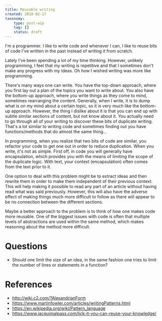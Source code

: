 ```yaml
---
title: Reusable writing
created: 2018-02-17
taxonomy:
    type: post-wip
    tag: []
    status: draft
---
```


I'm a programmer. I like to write code and whenever I can, I like to reuse bits of code I've written in the past instead of writing it from scratch.

Lately I've been spending a lot of my time thinking. However, unlikely programming, I feel that my writing is repetitive and that I sometimes don't make any progress with my ideas. Oh how I wished writing was more like programming.

There's many ways one can write. You have the top-down approach, where you first lay out a plan of the topics you want to write about. You also have the bottom-up approach, where you write things as they come to mind, sometimes rearranging the content. Generally, when I write, it is to dump what is on my mind about a certain topic, so it is very much like the bottom-up approach. However, the thing I dislike about it is that you can end up with subtle similar sections of content, but not know about it. You actually need to go through all of your writing to discover these bits of duplicate writing. That's a lot similar to writing code and sometimes finding out you have functions/methods that do almost the same thing...

In programming, when you realize that two bits of code are similar, you refactor your code to get one out in order to reduce duplication. When you write, it's not as simple. First off, in code you will generally have encapsulation, which provides you with the means of limiting the scope of the duplicate logic. With text, your context (encapsulation) often comes from the text prior to it.

One option to deal with this problem might be to extract ideas and then rewrite them in order to make them independent of their previous context. This will help making it possible to read any part of an article without having read what was said previously. However, this will also have the adverse effect of making things much more difficult to follow as there will appear to be no connection between the different sections.

Maybe a better approach to the problem is to think of how one makes code more reusable. One of the biggest issues with code is often that multiple levels of abstractions are used within the same method, which makes reasoning about the method more difficult.

# Questions
* Should one limit the size of an idea, in the same fashion one tries to limit the number of lines or statements in a function?

# References
* http://wiki.c2.com/?AlexandrianForm
* https://www.martinfowler.com/articles/writingPatterns.html
* https://en.wikipedia.org/wiki/Pattern_language
* https://www.jacquimalpass.com/lick-it-you-can-reuse-your-knowledge/